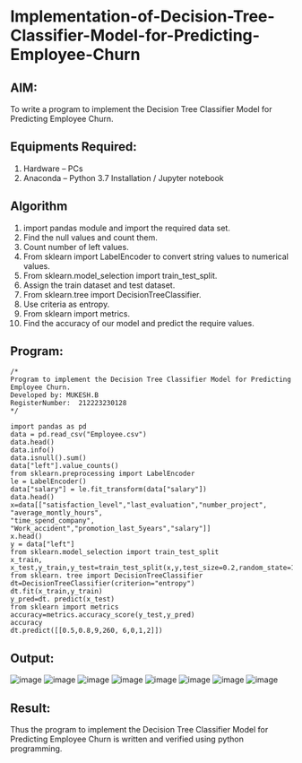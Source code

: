 # Implementation-of-Decision-Tree-Classifier-Model-for-Predicting-Employee-Churn

## AIM:
To write a program to implement the Decision Tree Classifier Model for Predicting Employee Churn.

## Equipments Required:
1. Hardware – PCs
2. Anaconda – Python 3.7 Installation / Jupyter notebook

## Algorithm
1. import pandas module and import the required data set.
2. Find the null values and count them.
3. Count number of left values.
4. From sklearn import LabelEncoder to convert string values to numerical values.
5. From sklearn.model_selection import train_test_split.
6. Assign the train dataset and test dataset.
7. From sklearn.tree import DecisionTreeClassifier.
8. Use criteria as entropy.
9. From sklearn import metrics.
10. Find the accuracy of our model and predict the require values.

## Program:
```
/*
Program to implement the Decision Tree Classifier Model for Predicting Employee Churn.
Developed by: MUKESH.B
RegisterNumber:  212223230128
*/

import pandas as pd
data = pd.read_csv("Employee.csv")
data.head()
data.info()
data.isnull().sum()
data["left"].value_counts()
from sklearn.preprocessing import LabelEncoder
le = LabelEncoder()
data["salary"] = le.fit_transform(data["salary"])
data.head()
x=data[["satisfaction_level","last_evaluation","number_project", "average_montly_hours",
"time_spend_company", "Work_accident","promotion_last_5years","salary"]]
x.head()
y = data["left"]
from sklearn.model_selection import train_test_split
x_train, x_test,y_train,y_test=train_test_split(x,y,test_size=0.2,random_state=100)
from sklearn. tree import DecisionTreeClassifier
dt=DecisionTreeClassifier(criterion="entropy")
dt.fit(x_train,y_train)
y_pred=dt. predict(x_test)
from sklearn import metrics
accuracy=metrics.accuracy_score(y_test,y_pred)
accuracy
dt.predict([[0.5,0.8,9,260, 6,0,1,2]])
```

## Output:
![image](https://github.com/user-attachments/assets/39791d22-9c3e-4673-bed3-42fbe717578c)
![image](https://github.com/user-attachments/assets/6580ad73-b0d5-4c3a-9140-cbeebe7ca931)
![image](https://github.com/user-attachments/assets/682ba515-a94e-44f1-ba59-f595b8b58ae1)
![image](https://github.com/user-attachments/assets/0329d0ca-d380-4981-8609-4bd89092fbb4)
![image](https://github.com/user-attachments/assets/2ea897bb-da9d-4d02-b41d-eb39e07a7047)
![image](https://github.com/user-attachments/assets/a52e491d-0db8-45aa-873c-487e815ae906)
![image](https://github.com/user-attachments/assets/bccaab4a-faec-4ebe-88cb-75b75f56b439)
![image](https://github.com/user-attachments/assets/a3e9ce2f-df36-4a20-84be-f0b7dc1277e9)



## Result:
Thus the program to implement the  Decision Tree Classifier Model for Predicting Employee Churn is written and verified using python programming.
